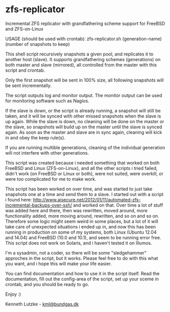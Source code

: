 # zfs-replicator
Incremental ZFS replicator with grandfathering scheme support for FreeBSD and ZFS-on-Linux

USAGE (should be used with crontab): zfs-replicator.sh (generation-name) (number of snapshots to keep)

This shell script recursively snapshots a given pool, and replicates it to another host (slave). It supports grandfathering schemes (generations) on both master and slave (mirrored), all controlled from the master with this script and crontab.

Only the first snapshot will be sent in 100% size, all following snapshots will be sent incrementally.

The script outputs log and monitor output. The monitor output can be used for monitoring software such as Nagios.

If the slave is down, or the script is already running, a snapshot will still be taken, and it will be synced with other missed snapshots when the slave is up again. While the slave is down, no cleaning will be done on the master or the slave, so snapshots will build up on the master until the slave is synced again. As soon as the master and slave are in sync again, cleaning will kick in and obey the keep rule(s).

If you are running multible generations, cleaning of the individual generation will not interfere with other generations.

This script was created because i needed something that worked on both FreeBSD and Linux (ZFS-on-Linux), and all the other scripts i tried failed, didn't work (on FreeBSD or Linux or both), were not suited, were overkill, or were too complicated for me to make work.

This script has been worked on over time, and was started to just take snapshots one at a time and send them to a slave. I started out with a script i found here: http://www.aisecure.net/2012/01/11/automated-zfs-incremental-backups-over-ssh/ and worked on that. Over time a lot of stuff was added here and there, then was rewritten, moved around, more functionality added, more moving around, rewritten, and so on and so on. Therefore some logic might seem weird in some places, but a lot of it will take care of unexpected situations i ended up in, and now this has been running in production on some of my systems, both Linux (Ubuntu 12.04 and 14.04) and FreeBSD (10.0 and 10.1), and seem to be running error free. This script does not work on Solaris, and i haven't tested it on Illumos.

I'm a sysadmin, not a coder, so there will be some "sledgehammer" approches in the script, but it works. Please feel free to do with this what you want, and i hope this will make your life easier.

You can find documentation and how to use it in the script itself. Read the documentation, fill out the config-area of the script, set up your sceme in crontab, and you should be ready to go.

Enjoy :)

Kenneth Lutzke - kml@bundgas.dk

